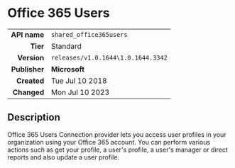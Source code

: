 # Office 365 Users
| | |
|-:|-|
|**API name**|`shared_office365users`|
|**Tier**|Standard|
|**Version**|`releases/v1.0.1644\1.0.1644.3342`|
|**Publisher**|**Microsoft**|
|**Created**|Tue Jul 10 2018|
|**Changed**|Mon Jul 10 2023|

## Description
Office 365 Users Connection provider lets you access user profiles in your organization using your Office 365 account. You can perform various actions such as get your profile, a user's profile, a user's manager or direct reports and also update a user profile.
